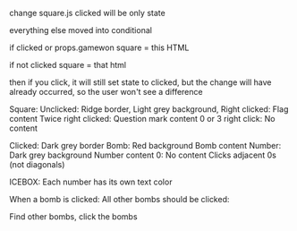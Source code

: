 change square.js
clicked will be only state

everything else moved into conditional

if clicked or props.gamewon
square = this HTML

if not clicked
square = that html

then if you click, it will still set state to clicked, but the change will have
already occurred, so the user won't see a difference




Square:
  Unclicked:
    Ridge border,
    Light grey background,
    Right clicked:
      Flag content
    Twice right clicked:
      Question mark content
    0 or 3 right click:
      No content

  Clicked:
    Dark grey border
    Bomb:
      Red background
      Bomb content
    Number:
      Dark grey background
      Number content
    0:
      No content
      Clicks adjacent 0s (not diagonals)


ICEBOX: Each number has its own text color



When a bomb is clicked:
All other bombs should be clicked:

Find other bombs,
click the bombs
